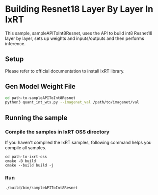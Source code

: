 # Building Resnet18 Layer By Layer In IxRT

This sample, sampleAPIToInt8Resnet, uses the API to build int8 Resnet18 layer by layer, sets up weights and inputs/outputs and then performs inference.

## Setup

Please refer to official documentation to install IxRT library.

## Gen Model Weight File

```bash
cd path-to-sampleAPIToInt8Resnet
python3 quant_int_wts.py --imagenet_val /path/to/imagenet/val
```

## Running the sample

### Compile the samples in IxRT OSS directory

If you haven't compiled the IxRT samples, following command helps you compile all samples.

```
cd path-to-ixrt-oss
cmake -B build
cmake --build build -j
```

### Run

```bash
./build/bin/sampleAPIToInt8Resnet
```
